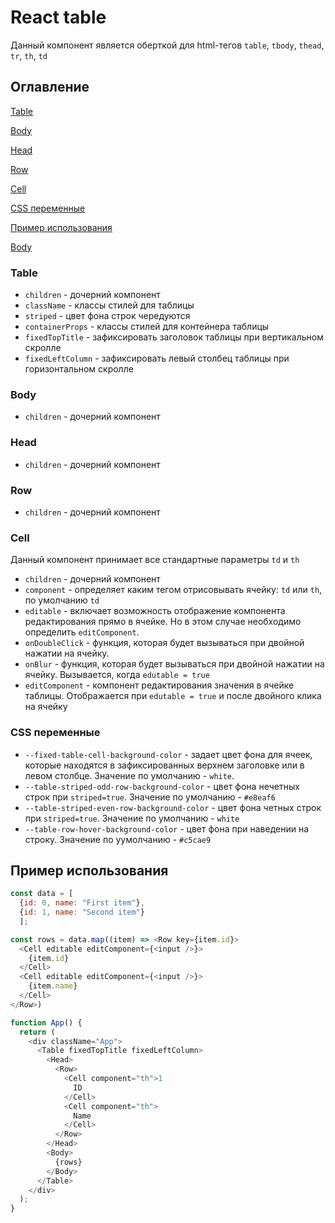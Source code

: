 # React table

Данный компонент является оберткой для html-тегов `table`, `tbody`, `thead`, `tr`, `th`, `td`

## Оглавление

[Table](#Table)

[Body](#Body)

[Head](#Head)

[Row](#Row)

[Cell](#Cell)

[CSS переменные](#CSS_переменные)

[Пример использования](#Пример_использования)

[Body](#Body)


### <a name="Table">Table</a>

- `children` - дочерний компонент
- `className` - классы стилей для таблицы
- `striped` - цвет фона строк чередуются
- `containerProps` - классы стилей для контейнера таблицы
- `fixedTopTitle` - зафиксировать заголовок таблицы при вертикальном скролле
- `fixedLeftColumn` - зафиксировать левый столбец таблицы при горизонтальном скролле

### <a name="Body">Body</a>

- `children` - дочерний компонент

### <a name="Head">Head</a>

- `children` - дочерний компонент

### <a name="Row">Row</a>

- `children` - дочерний компонент

### <a name="Cell">Cell</a>

Данный компонент принимает все стандартные параметры `td` и `th`

- `children` - дочерний компонент
- `component` - определяет каким тегом отрисовывать ячейку: `td` или `th`, по умолчанию `td`
- `editable` - включает возможность отображение компонента редактирования прямо в ячейке. Но в этом случае необходимо определить `editComponent`.
- `onDoubleClick` - функция, которая будет вызываться при двойной нажатии на ячейку.
- `onBlur` - функция, которая будет вызываться при двойной нажатии на ячейку. Вызывается, когда `edutable = true`
- `editComponent` - компонент редактирования значения в ячейке таблицы. Отображается при `edutable = true` и после двойного клика на ячейку

### <a name="CSS_переменные">CSS переменные</a>

- `--fixed-table-cell-background-color` - задает цвет фона для ячеек, которые находятся в зафиксированных верхнем заголовке или в левом столбце. Значение по умолчанию - `white`.
- `--table-striped-odd-row-background-color` - цвет фона нечетных строк при `striped=true`. Значение по умолчанию - `#e8eaf6`
- `--table-striped-even-row-background-color` - цвет фона четных строк при `striped=true`. Значение по умолчанию - `white`
- `--table-row-hover-background-color` - цвет фона при наведении на строку. Значение по уумолчанию - `#c5cae9`

## <a name="Пример_использования">Пример использования</a>

```js
const data = [
  {id: 0, name: "First item"},
  {id: 1, name: "Second item"}
  ];

const rows = data.map((item) => <Row key={item.id}>
  <Cell editable editComponent={<input />}>
    {item.id}
  </Cell>
  <Cell editable editComponent={<input />}>
    {item.name}
  </Cell>
</Row>)

function App() {
  return (
    <div className="App">
      <Table fixedTopTitle fixedLeftColumn>
        <Head>
          <Row>
            <Cell component="th">1
              ID
            </Cell>
            <Cell component="th">
              Name
            </Cell>
          </Row>
        </Head>
        <Body>
          {rows}
        </Body>
      </Table>
    </div>
  );
}
```
